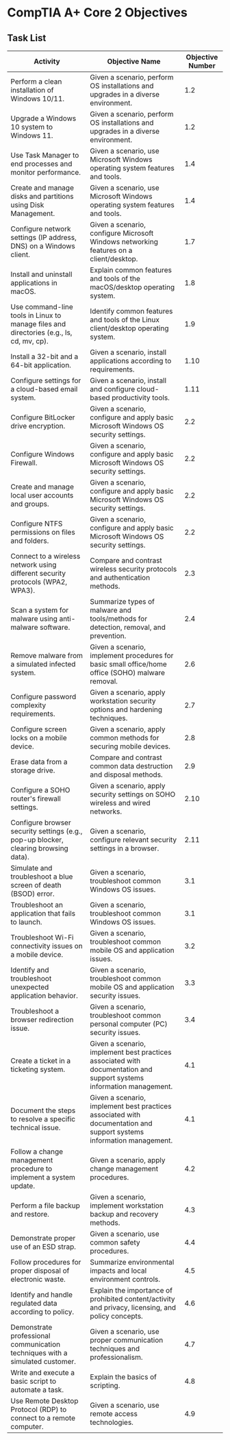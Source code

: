 # CompTIA A+ Core 2 Objectives

## Task List

| Activity | Objective Name | Objective Number |
|---|---|---|
| Perform a clean installation of Windows 10/11. | Given a scenario, perform OS installations and upgrades in a diverse environment. | 1.2 |
| Upgrade a Windows 10 system to Windows 11. | Given a scenario, perform OS installations and upgrades in a diverse environment. | 1.2 |
| Use Task Manager to end processes and monitor performance. | Given a scenario, use Microsoft Windows operating system features and tools. | 1.4 |
| Create and manage disks and partitions using Disk Management. | Given a scenario, use Microsoft Windows operating system features and tools. | 1.4 |
| Configure network settings (IP address, DNS) on a Windows client. | Given a scenario, configure Microsoft Windows networking features on a client/desktop. | 1.7 |
| Install and uninstall applications in macOS. | Explain common features and tools of the macOS/desktop operating system. | 1.8 |
| Use command-line tools in Linux to manage files and directories (e.g., ls, cd, mv, cp). | Identify common features and tools of the Linux client/desktop operating system. | 1.9 |
| Install a 32-bit and a 64-bit application. | Given a scenario, install applications according to requirements. | 1.10 |
| Configure settings for a cloud-based email system. | Given a scenario, install and configure cloud-based productivity tools. | 1.11 |
| Configure BitLocker drive encryption. | Given a scenario, configure and apply basic Microsoft Windows OS security settings. | 2.2 |
| Configure Windows Firewall. | Given a scenario, configure and apply basic Microsoft Windows OS security settings. | 2.2 |
| Create and manage local user accounts and groups. | Given a scenario, configure and apply basic Microsoft Windows OS security settings. | 2.2 |
| Configure NTFS permissions on files and folders. | Given a scenario, configure and apply basic Microsoft Windows OS security settings. | 2.2 |
| Connect to a wireless network using different security protocols (WPA2, WPA3). | Compare and contrast wireless security protocols and authentication methods. | 2.3 |
| Scan a system for malware using anti-malware software. | Summarize types of malware and tools/methods for detection, removal, and prevention. | 2.4 |
| Remove malware from a simulated infected system. | Given a scenario, implement procedures for basic small office/home office (SOHO) malware removal. | 2.6 |
| Configure password complexity requirements. | Given a scenario, apply workstation security options and hardening techniques. | 2.7 |
| Configure screen locks on a mobile device. | Given a scenario, apply common methods for securing mobile devices. | 2.8 |
| Erase data from a storage drive. | Compare and contrast common data destruction and disposal methods. | 2.9 |
| Configure a SOHO router's firewall settings. | Given a scenario, apply security settings on SOHO wireless and wired networks. | 2.10 |
| Configure browser security settings (e.g., pop-up blocker, clearing browsing data). | Given a scenario, configure relevant security settings in a browser. | 2.11 |
| Simulate and troubleshoot a blue screen of death (BSOD) error. | Given a scenario, troubleshoot common Windows OS issues. | 3.1 |
| Troubleshoot an application that fails to launch. | Given a scenario, troubleshoot common Windows OS issues. | 3.1 |
| Troubleshoot Wi-Fi connectivity issues on a mobile device. | Given a scenario, troubleshoot common mobile OS and application issues. | 3.2 |
| Identify and troubleshoot unexpected application behavior. | Given a scenario, troubleshoot common mobile OS and application security issues. | 3.3 |
| Troubleshoot a browser redirection issue. | Given a scenario, troubleshoot common personal computer (PC) security issues. | 3.4 |
| Create a ticket in a ticketing system. | Given a scenario, implement best practices associated with documentation and support systems information management. | 4.1 |
| Document the steps to resolve a specific technical issue. | Given a scenario, implement best practices associated with documentation and support systems information management. | 4.1 |
| Follow a change management procedure to implement a system update. | Given a scenario, apply change management procedures. | 4.2 |
| Perform a file backup and restore. | Given a scenario, implement workstation backup and recovery methods. | 4.3 |
| Demonstrate proper use of an ESD strap. | Given a scenario, use common safety procedures. | 4.4 |
| Follow procedures for proper disposal of electronic waste. | Summarize environmental impacts and local environment controls. | 4.5 |
| Identify and handle regulated data according to policy. | Explain the importance of prohibited content/activity and privacy, licensing, and policy concepts. | 4.6 |
| Demonstrate professional communication techniques with a simulated customer. | Given a scenario, use proper communication techniques and professionalism. | 4.7 |
| Write and execute a basic script to automate a task. | Explain the basics of scripting. | 4.8 |
| Use Remote Desktop Protocol (RDP) to connect to a remote computer. | Given a scenario, use remote access technologies. | 4.9 |




